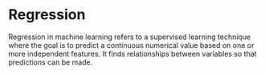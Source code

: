 # Regression
Regression in machine learning refers to a supervised learning technique where the goal is to predict a continuous numerical value based on one or more independent features. It finds relationships between variables so that predictions can be made. 
